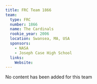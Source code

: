 ```yaml
---
title: FRC Team 1866
team:
  type: FRC
  number: 1866
  name: The Cardinals
  rookie_year: 2006
  location: Swansea, MA, USA
  sponsors:
    - NASA
    - Joseph Case High School
  links:
    Website: 
---
```

No content has been added for this team